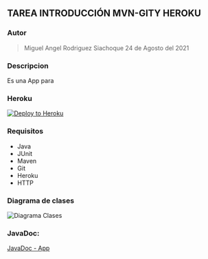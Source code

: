 ## TAREA INTRODUCCIÓN MVN-GITY HEROKU

### Autor
> Miguel Angel Rodriguez Siachoque
> 24 de Agosto del 2021

### Descripcion
Es una App para 

### Heroku
[![Deploy to Heroku](https://www.herokucdn.com/deploy/button.png)](https://limitless-springs-37536.herokuapp.com)

### Requisitos
- Java
- JUnit
- Maven
- Git
- Heroku
- HTTP

### Diagrama de clases
![Diagrama Clases](images/DiagramClass.png)

### JavaDoc:
[JavaDoc - App](JavaDoc/index.html)
